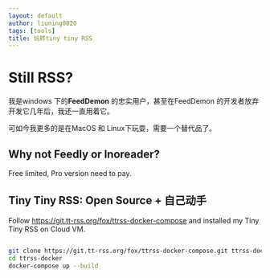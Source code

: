 ```yaml
---
layout: default
author: liuning0820
tags: [tools]
title: 玩转tiny tiny RSS
---
```


# Still RSS?

我是windows 下的**FeedDemon** 的忠实用户，甚至在FeedDemon 的开发者放弃开发它几年后，我还一直用着它。

可如今我更多的是在MacOS 和 Linux下玩耍，需要一个替代品了。

## Why not Feedly or lnoreader?

Free limited, Pro version need to pay. 

## Tiny Tiny RSS: Open Source + 自己动手

Follow <https://git.tt-rss.org/fox/ttrss-docker-compose> and installed my Tiny Tiny RSS on Cloud VM.

```sh

git clone https://git.tt-rss.org/fox/ttrss-docker-compose.git ttrss-docker
cd ttrss-docker
docker-compose up --build


```


